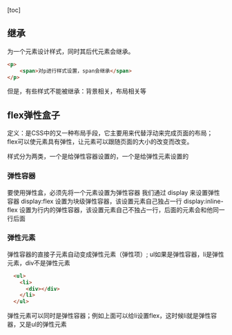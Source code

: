 [toc]

## 继承

为一个元素设计样式，同时其后代元素会继承。

```html
<p>
    <span>对p进行样式设置，span会继承</span>
</p>
```

但是，有些样式不能被继承：背景相关，布局相关等

## flex弹性盒子

定义：是CSS中的又一种布局手段，它主要用来代替浮动来完成页面的布局； flex可以使元素具有弹性，让元素可以跟随页面的大小的改变而改变。

样式分为两类，一个是给弹性容器设置的，一个是给弹性元素设置的

### 弹性容器

要使用弹性盒，必须先将一个元素设置为弹性容器
我们通过 display 来设置弹性容器
display:flex  设置为块级弹性容器，该设置元素自己独占一行
display:inline-flex 设置为行内的弹性容器，该设置元素自己不独占一行，后面的元素会和他同一行后面

### 弹性元素

弹性容器的直接子元素自动变成弹性元素（弹性项）; ul如果是弹性容器，li是弹性元素，div不是弹性元素

```html
  <ul>
    <li>
      <div></div>
    </li>
  </ul>
```

弹性元素可以同时是弹性容器；例如上面可以给li设置flex，这时候li就是弹性容器，又是ul的弹性元素

